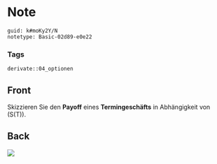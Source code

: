 # Note
```
guid: k#moKy2Y/N
notetype: Basic-02d89-e0e22
```

### Tags
```
derivate::04_optionen
```

## Front
Skizzieren Sie den <b>Payoff</b> eines <b>Termingeschäfts</b> in
Abhängigkeit von \(S(T)\).

## Back
<img src="paste-e9638a3b8ece194d3ec433b36a3569d5d17597ef.jpg">
